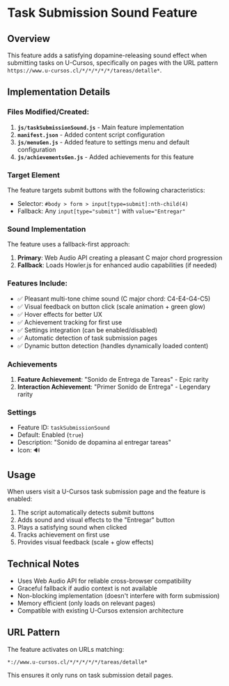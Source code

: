 # Task Submission Sound Feature

## Overview
This feature adds a satisfying dopamine-releasing sound effect when submitting tasks on U-Cursos, specifically on pages with the URL pattern `https://www.u-cursos.cl/*/*/*/*/*/tareas/detalle*`.

## Implementation Details

### Files Modified/Created:
1. **`js/taskSubmissionSound.js`** - Main feature implementation
2. **`manifest.json`** - Added content script configuration
3. **`js/menuGen.js`** - Added feature to settings menu and default configuration
4. **`js/achievementsGen.js`** - Added achievements for this feature

### Target Element
The feature targets submit buttons with the following characteristics:
- Selector: `#body > form > input[type=submit]:nth-child(4)`
- Fallback: Any `input[type="submit"]` with `value="Entregar"`

### Sound Implementation
The feature uses a fallback-first approach:
1. **Primary**: Web Audio API creating a pleasant C major chord progression
2. **Fallback**: Loads Howler.js for enhanced audio capabilities (if needed)

### Features Include:
- ✅ Pleasant multi-tone chime sound (C major chord: C4-E4-G4-C5)
- ✅ Visual feedback on button click (scale animation + green glow)
- ✅ Hover effects for better UX
- ✅ Achievement tracking for first use
- ✅ Settings integration (can be enabled/disabled)
- ✅ Automatic detection of task submission pages
- ✅ Dynamic button detection (handles dynamically loaded content)

### Achievements
1. **Feature Achievement**: "Sonido de Entrega de Tareas" - Epic rarity
2. **Interaction Achievement**: "Primer Sonido de Entrega" - Legendary rarity

### Settings
- Feature ID: `taskSubmissionSound`
- Default: Enabled (`true`)
- Description: "Sonido de dopamina al entregar tareas"
- Icon: 🔊

## Usage
When users visit a U-Cursos task submission page and the feature is enabled:
1. The script automatically detects submit buttons
2. Adds sound and visual effects to the "Entregar" button
3. Plays a satisfying sound when clicked
4. Tracks achievement on first use
5. Provides visual feedback (scale + glow effects)

## Technical Notes
- Uses Web Audio API for reliable cross-browser compatibility
- Graceful fallback if audio context is not available
- Non-blocking implementation (doesn't interfere with form submission)
- Memory efficient (only loads on relevant pages)
- Compatible with existing U-Cursos extension architecture

## URL Pattern
The feature activates on URLs matching:
```
*://www.u-cursos.cl/*/*/*/*/*/tareas/detalle*
```

This ensures it only runs on task submission detail pages.
